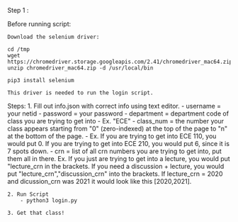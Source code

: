 Step 1 :

Before running script:

    Download the selenium driver:

    cd /tmp
    wget https://chromedriver.storage.googleapis.com/2.41/chromedriver_mac64.zip 
    unzip chromedriver_mac64.zip -d /usr/local/bin

    pip3 install selenium

    This driver is needed to run the login script.

Steps:
    1. Fill out info.json with correct info using text editor.
        - username = your netid
        - password = your password
        - department = department code of class you are trying to get into - Ex. "ECE"
        - class_num = the number your class appears starting from "0" (zero-indexed) at the top of the page to "n" at the bottom of the page. - Ex. If you are trying to get into ECE 110, you would put 0. If you are trying to get into ECE 210, you would put 6, since it is 7 spots down.
        - crn = list of all crn numbers you are trying to get into, put them all in there. Ex. If you just are trying to get into a lecture, you would put "lecture_crn in the brackets. If you need a discussion + lecture, you would put "lecture_crn","discussion_crn" into the brackets. If lecture_crn = 2020 and dicussion_crn was 2021 it would look like this [2020,2021]. 
        
    2. Run Script
        - python3 login.py

    3. Get that class!